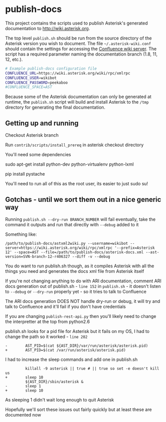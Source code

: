 # publish-docs

This project contains the scripts used to publish Asterisk's generated
documentation to http://wiki.asterisk.org.

The top level `publish.sh` should be run from the source directory of
the Asterisk version you wish to document. The file
`~/.asterisk-wiki.conf` should contain the settings for accessing the
[Confluence wiki server][confluence]. The script has a required
parameter naming the documentation branch (1.8, 11, 12, etc.).

```bash
# Example publish-docs configuration file
CONFLUENCE_URL=https://wiki.asterisk.org/wiki/rpc/xmlrpc
CONFLUENCE_USER=wikibot
CONFLUENCE_PASSWORD=peekaboo
#CONFLUENCE_SPACE=AST
```

Because some of the Asterisk documentation can only be generated at
runtime, the `publish.sh` script will build and install Asterisk to
the `/tmp` directory for generating the final documentation.

 [confluence]: https://www.atlassian.com/software/confluence
 
 
## Getting up and running

Checkout Asterisk branch

Run `contrib/scripts/install_prereq` in asterisk checkout directory

You'll need some dependencies

sudo apt-get install python-dev python-virtualenv python-lxml

pip install pystache

You'll need to run all of this as the root user, its easier to just sudo su!

## Gotchas - until we sort them out in a nice generic way

Running `publish.sh --dry-run BRANCH_NUMBER` will fail eventually, take the command it outputs and run that directly with `--debug` added to it

Something like:

```
/path/to/publish-docs/astxml2wiki.py --username=wikibot --server=https://wiki.asterisk.org/wiki/rpc/xmlrpc '--prefix=Asterisk 12' --space=AST --file=/path/to/publish-docs/asterisk-docs.xml --ast-version=SVN-branch-12-r406327 --diff -v --debug
```

You do want to run publish.sh though, as it compiles Asterisk with all the things you need and generates the docs xml file from Asterisk itself

If you're not changing anything to do with ARI documentation, comment ARI docs generation out of publish.sh - `line 152` in `publish.sh` - it doesn't listen to `--debug` or `--dry-run` properly yet - so it tries to talk to Confluence

The ARI docs generation DOES NOT handle dry-run or debug, it will try and talk to Confluence and it'll fail if you don't have credentials

If you are changing `publish-rest-api.py` then you'll likely need to change the interpretter at the top from python2.6

publish.sh looks for a pid file for Asterisk but it fails on my OS, I had to change the path so it worked - `line 202`

```
-        AST_PID=$(cat ${AST_DIR}/var/run/asterisk/asterisk.pid)
+        AST_PID=$(cat /var/run/asterisk/asterisk.pid)
```

I had to increase the sleep commands and add one in publish.sh

```
         killall -9 asterisk || true # || true so set -e doesn't kill us
+        sleep 10
         ${AST_DIR}/sbin/asterisk &
-        sleep 1
+        sleep 10
```

As sleeping 1 didn't wait long enough to quit Asterisk

Hopefully we'll sort these issues out fairly quickly but at least these are documented now

